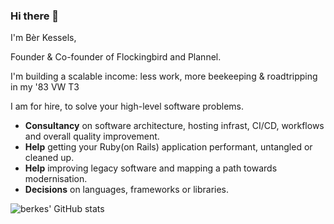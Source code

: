 ### Hi there 👋

I'm Bèr Kessels,

Founder & Co-founder of Flockingbird and Plannel. 

I'm building a scalable income: less work, more beekeeping & roadtripping in my '83 VW T3

I am for hire, to solve your high-level software problems.

* **Consultancy** on software architecture, hosting infrast, CI/CD, workflows and overall quality improvement.
* **Help** getting your Ruby(on Rails) application performant, untangled or cleaned up.
* **Help** improving legacy software and mapping a path towards modernisation.
* **Decisions** on languages, frameworks or libraries.

![berkes' GitHub stats](https://github-readme-stats.vercel.app/api?username=berkes&show_icons=true&theme=cobalt)
